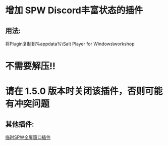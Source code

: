 # 增加 SPW Discord丰富状态的插件
## 用法:
将Plugin复制到%appdata%\Salt Player for Windows\workshop

# **不需要解压!!**

# 请在 1.5.0 版本时关闭该插件，否则可能有冲突问题

## 其他插件:
[临时SPW全屏窗口插件](https://github.com/GaodaGG/SaltFullPlugin)
